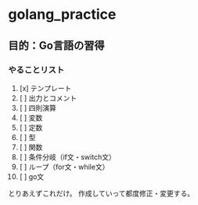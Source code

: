 # golang_practice

## 目的：Go言語の習得

### やることリスト

1. [x] テンプレート
2. [ ] 出力とコメント
3. [ ] 四則演算
4. [ ] 変数
5. [ ] 定数
6. [ ] 型
7. [ ] 関数
8. [ ] 条件分岐（if文・switch文）
9. [ ] ループ（for文・while文）
10. [ ] go文

とりあえずこれだけ。
作成していって都度修正・変更する。
